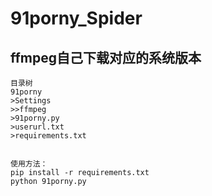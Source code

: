 # 91porny_Spider
ffmpeg自己下载对应的系统版本
---
```
目录树
91porny
>Settings
>>ffmpeg
>91porny.py
>userurl.txt
>requirements.txt


使用方法：
pip install -r requirements.txt
python 91porny.py
```
